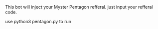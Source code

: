 This bot will inject your Myster Pentagon refferal.
just input your refferal code.

use python3 pentagon.py to run
